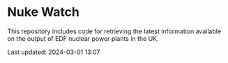 # Nuke Watch

This repository includes code for retrieving the latest information available on the output of EDF nuclear power plants in the UK.

Last updated: 2024-03-01 13:07